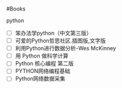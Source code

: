 #Books

python

- [ ] 笨办法学python（中文第三版）
- [ ] 可爱的Python哲思社区.插图版,文字版
- [ ] 利用Python进行数据分析-Wes McKinney
- [ ] 用 Python 做科学计算
- [ ] Python 核心编程 第二版
- [ ] PYTHON网络编程基础
- [ ] Python网络数据采集